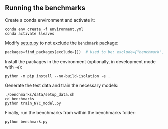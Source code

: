 ## Running the benchmarks

Create a conda environment and activate it:
```commandline
conda env create -f environment.yml
conda activate lleaves
```

Modify [setup.py](../setup.py) to not exclude the `benchmark` package:
```python
packages=find_packages(exclude=[])  # Used to be: exclude=["benchmark"]
```

Install the packages in the environment (optionally, in development mode with `-e`):
```commandline
python -m pip install --no-build-isolation -e .
```

Generate the test data and train the necessary models:
```commandline
./benchmarks/data/setup_data.sh
cd benchmarks
python train_NYC_model.py
```

Finally, run the benchmarks from within the benchmarks folder:
```commandline
python benchmark.py
```
